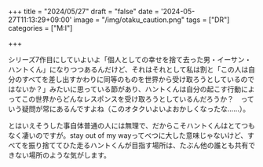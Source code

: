 +++
title = "2024/05/27"
draft = "false"
date = '2024-05-27T11:13:29+09:00'
image = "/img/otaku_caution.png"
tags = ["DR"]
categories = ["M:I"]

+++


シリーズ7作目にしていよいよ「個人としての幸せを捨て去った男・イーサン・ハントくん」になりつつあるんだけど、それはそれとして私は割と「この人は自分のすべてを差し出すかわりに同等のものを世界から受け取ろうとしているのではないか？」みたいに思っている節があり、ハントくんは自分の起こす行動によってこの世界からどんなレスポンスを受け取ろうとしているんだろうか？　っていう疑問が常にあるんですよね（このオタクいよいよおかしくなったな……）。

とはいえそうした事自体普通の人には無理で、だからこそハントくんはとてつもなく凄いのですが。stay out of my wayってべつに大した意味じゃないけど、すべてを振り捨ててひた走るハントくんが目指す場所は、たぶん他の誰とも共有できない場所のような気がします。
